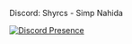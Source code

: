 Discord: Shyrcs - Simp Nahida

[![Discord Presence](https://lanyard.cnrad.dev/api/996551523788128356?theme=light&bg=dfe1c9)](https://discord.com/users/996551523788128356)
